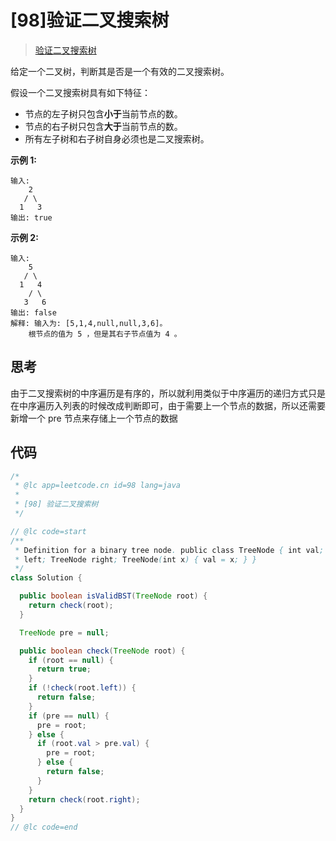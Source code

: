 # [98]验证二叉搜索树

> [验证二叉搜索树](https://leetcode-cn.com/problems/validate-binary-search-tree/description/)

给定一个二叉树，判断其是否是一个有效的二叉搜索树。

假设一个二叉搜索树具有如下特征：

- 节点的左子树只包含**小于**当前节点的数。
- 节点的右子树只包含**大于**当前节点的数。
- 所有左子树和右子树自身必须也是二叉搜索树。

**示例 1:**

```
输入:
    2
   / \
  1   3
输出: true
```

**示例 2:**

```
输入:
    5
   / \
  1   4
    / \
   3   6
输出: false
解释: 输入为: [5,1,4,null,null,3,6]。
    根节点的值为 5 ，但是其右子节点值为 4 。
```

## 思考

由于二叉搜索树的中序遍历是有序的，所以就利用类似于中序遍历的递归方式只是在中序遍历入列表的时候改成判断即可，由于需要上一个节点的数据，所以还需要新增一个 pre 节点来存储上一个节点的数据

## 代码

```java
/*
 * @lc app=leetcode.cn id=98 lang=java
 *
 * [98] 验证二叉搜索树
 */

// @lc code=start
/**
 * Definition for a binary tree node. public class TreeNode { int val; TreeNode
 * left; TreeNode right; TreeNode(int x) { val = x; } }
 */
class Solution {

  public boolean isValidBST(TreeNode root) {
    return check(root);
  }

  TreeNode pre = null;

  public boolean check(TreeNode root) {
    if (root == null) {
      return true;
    }
    if (!check(root.left)) {
      return false;
    }
    if (pre == null) {
      pre = root;
    } else {
      if (root.val > pre.val) {
        pre = root;
      } else {
        return false;
      }
    }
    return check(root.right);
  }
}
// @lc code=end

```
